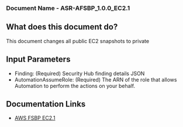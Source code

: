 ### Document Name - ASR-AFSBP_1.0.0_EC2.1
## What does this document do?
This document changes all public EC2 snapshots to private

## Input Parameters
* Finding: (Required) Security Hub finding details JSON
* AutomationAssumeRole: (Required) The ARN of the role that allows Automation to perform the actions on your behalf.

## Documentation Links
* [AWS FSBP EC2.1](https://docs.aws.amazon.com/securityhub/latest/userguide/securityhub-standards-fsbp-controls.html#fsbp-ec2-1)
